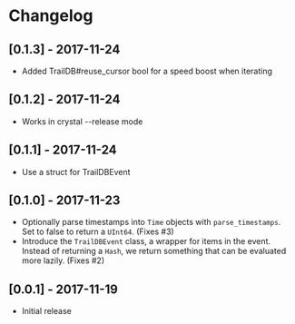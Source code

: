 # Changelog

## [0.1.3] - 2017-11-24

- Added TrailDB#reuse_cursor bool for a speed boost when iterating

## [0.1.2] - 2017-11-24

- Works in crystal --release mode

## [0.1.1] - 2017-11-24

- Use a struct for TrailDBEvent

## [0.1.0] - 2017-11-23

- Optionally parse timestamps into `Time` objects with `parse_timestamps`. Set to false to return a `UInt64`. (Fixes #3)
- Introduce the `TrailDBEvent` class, a wrapper for items in the event. Instead of returning a `Hash`, we return something that can be evaluated more lazily.  (Fixes #2)

## [0.0.1] - 2017-11-19

- Initial release
